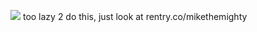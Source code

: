 ![](https://komarev.com/ghpvc/?username=cleradin&abbreviated=true&color=grey)
too lazy 2 do this, just look at rentry.co/mikethemighty 
